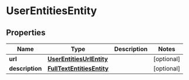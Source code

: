 
# UserEntitiesEntity

## Properties
Name | Type | Description | Notes
------------ | ------------- | ------------- | -------------
**url** | [**UserEntitiesUrlEntity**](UserEntitiesUrlEntity.md) |  |  [optional]
**description** | [**FullTextEntitiesEntity**](FullTextEntitiesEntity.md) |  |  [optional]



